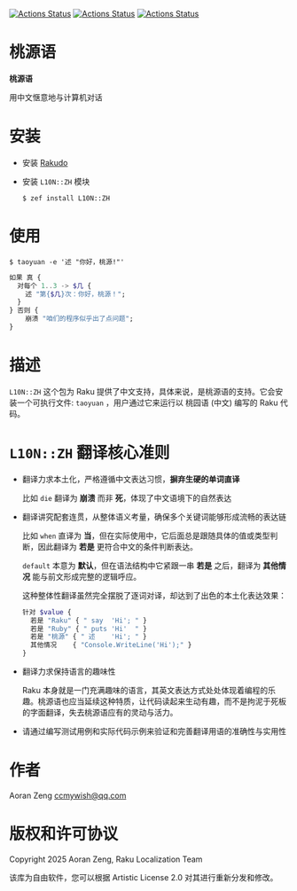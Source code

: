[![Actions Status](https://github.com/Raku-L10N/ZH/actions/workflows/linux.yml/badge.svg)](https://github.com/Raku-L10N/ZH/actions) [![Actions Status](https://github.com/Raku-L10N/ZH/actions/workflows/macos.yml/badge.svg)](https://github.com/Raku-L10N/ZH/actions) [![Actions Status](https://github.com/Raku-L10N/ZH/actions/workflows/windows.yml/badge.svg)](https://github.com/Raku-L10N/ZH/actions)

桃源语
===

**桃源语**

用中文惬意地与计算机对话

安装
==

  * 安装 [Rakudo](https://rakudo.org)

  * 安装 `L10N::ZH` 模块

        $ zef install L10N::ZH

使用
==

    $ taoyuan -e '述 "你好，桃源!"'

```raku
如果 真 {
  对每个 1..3 -> $几 {
    述 "第{$几}次：你好，桃源！";
  }
} 否则 {
    崩溃 "咱们的程序似乎出了点问题";
}
```

描述
==

`L10N::ZH` 这个包为 Raku 提供了中文支持，具体来说，是桃源语的支持。它会安装一个可执行文件: `taoyuan` ，用户通过它来运行以 桃园语 (中文) 编写的 Raku 代码。

`L10N::ZH` 翻译核心准则
=================

  * 翻译力求本土化，严格遵循中文表达习惯，**摒弃生硬的单词直译**

    比如 `die` 翻译为 **崩溃** 而非 **死**，体现了中文语境下的自然表达

  * 翻译讲究配套连贯，从整体语义考量，确保多个关键词能够形成流畅的表达链

    比如 `when` 直译为 **当**，但在实际使用中，它后面总是跟随具体的值或类型判断，因此翻译为 **若是** 更符合中文的条件判断表达。

    `default` 本意为 **默认**，但在语法结构中它紧跟一串 **若是** 之后，翻译为 **其他情况** 能与前文形成完整的逻辑呼应。

    这种整体性翻译虽然完全摆脱了逐词对译，却达到了出色的本土化表达效果：

    ```raku
    针对 $value {
      若是 "Raku" { " say  'Hi'; " }
      若是 "Ruby" { " puts 'Hi'  " }
      若是 "桃源" { " 述    'Hi'; " }
      其他情况    { "Console.WriteLine('Hi');" }
    }
    ```

  * 翻译力求保持语言的趣味性

    Raku 本身就是一门充满趣味的语言，其英文表达方式处处体现着编程的乐趣。桃源语也应当延续这种特质，让代码读起来生动有趣，而不是拘泥于死板的字面翻译，失去桃源语应有的灵动与活力。

  * 请通过编写测试用例和实际代码示例来验证和完善翻译用语的准确性与实用性

作者
==

Aoran Zeng <ccmywish@qq.com>

版权和许可协议
=======

Copyright 2025 Aoran Zeng, Raku Localization Team

该库为自由软件，您可以根据 Artistic License 2.0 对其进行重新分发和修改。


